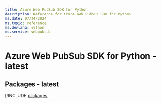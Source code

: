 ```yaml
---
title: Azure Web PubSub SDK for Python
description: Reference for Azure Web PubSub SDK for Python
ms.date: 07/24/2024
ms.topic: reference
ms.devlang: python
ms.service: webpubsub
---
```

# Azure Web PubSub SDK for Python - latest
## Packages - latest
[!INCLUDE [packages](web-pubsub-index.md)]
